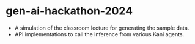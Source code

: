 # gen-ai-hackathon-2024
- A simulation of the classroom lecture for generating the sample data.
- API implementations to call the inference from various Kani agents.
